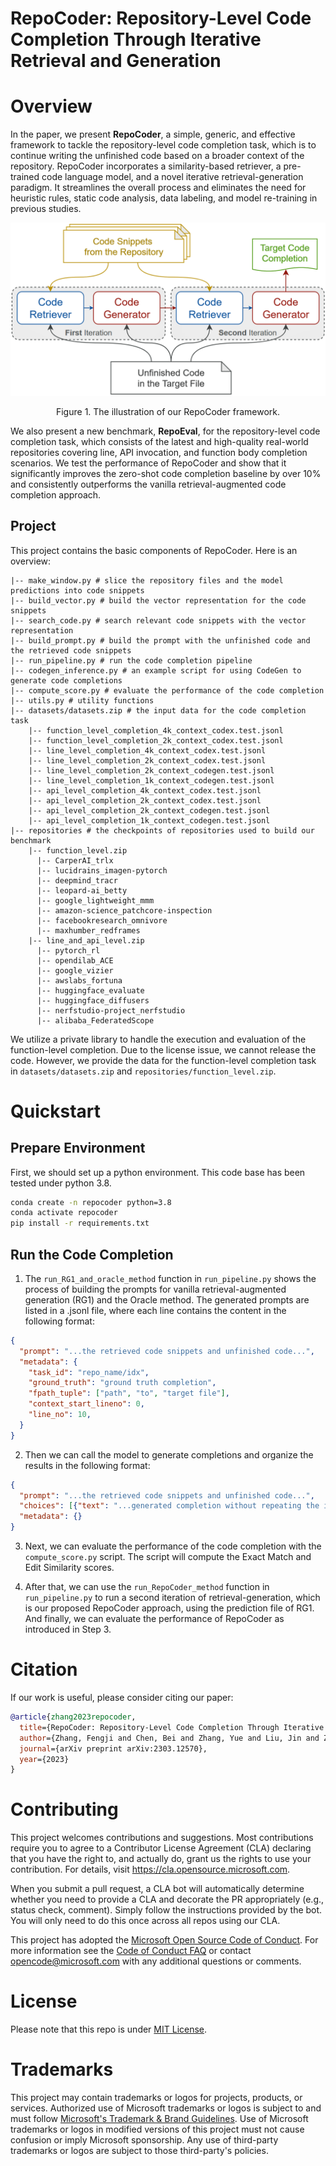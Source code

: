# RepoCoder: Repository-Level Code Completion Through Iterative Retrieval and Generation

# Overview

In the paper, we present **RepoCoder**, a simple, generic, and effective framework to tackle the repository-level code completion task, which is to continue writing the unfinished code based on a broader context of the repository. RepoCoder incorporates a similarity-based retriever, a pre-trained code language model, and a novel iterative retrieval-generation paradigm. It streamlines the overall process and eliminates the need for heuristic rules, static code analysis, data labeling, and model re-training in previous studies.

![framework](./figs/framework.png)
<center>
Figure 1. The illustration of our RepoCoder framework.
</center>

We also present a new benchmark, **RepoEval**, for the repository-level code completion task, which consists of the latest and high-quality real-world repositories covering line, API invocation, and function body completion scenarios. We test the performance of RepoCoder and show that it significantly improves the zero-shot code completion baseline by over 10% and consistently outperforms the vanilla retrieval-augmented code completion approach.

## Project

This project contains the basic components of RepoCoder. Here is an overview:

```shell
|-- make_window.py # slice the repository files and the model predictions into code snippets
|-- build_vector.py # build the vector representation for the code snippets
|-- search_code.py # search relevant code snippets with the vector representation
|-- build_prompt.py # build the prompt with the unfinished code and the retrieved code snippets
|-- run_pipeline.py # run the code completion pipeline
|-- codegen_inference.py # an example script for using CodeGen to generate code completions
|-- compute_score.py # evaluate the performance of the code completion
|-- utils.py # utility functions
|-- datasets/datasets.zip # the input data for the code completion task
    |-- function_level_completion_4k_context_codex.test.jsonl
    |-- function_level_completion_2k_context_codex.test.jsonl
    |-- line_level_completion_4k_context_codex.test.jsonl
    |-- line_level_completion_2k_context_codex.test.jsonl
    |-- line_level_completion_2k_context_codegen.test.jsonl
    |-- line_level_completion_1k_context_codegen.test.jsonl
    |-- api_level_completion_4k_context_codex.test.jsonl
    |-- api_level_completion_2k_context_codex.test.jsonl
    |-- api_level_completion_2k_context_codegen.test.jsonl
    |-- api_level_completion_1k_context_codegen.test.jsonl
|-- repositories # the checkpoints of repositories used to build our benchmark
    |-- function_level.zip 
      |-- CarperAI_trlx
      |-- lucidrains_imagen-pytorch
      |-- deepmind_tracr
      |-- leopard-ai_betty
      |-- google_lightweight_mmm
      |-- amazon-science_patchcore-inspection
      |-- facebookresearch_omnivore
      |-- maxhumber_redframes
    |-- line_and_api_level.zip
      |-- pytorch_rl
      |-- opendilab_ACE
      |-- google_vizier
      |-- awslabs_fortuna
      |-- huggingface_evaluate
      |-- huggingface_diffusers
      |-- nerfstudio-project_nerfstudio
      |-- alibaba_FederatedScope
```

We utilize a private library to handle the execution and evaluation of the function-level completion. Due to the license issue, we cannot release the code. However, we provide the data for the function-level completion task in `datasets/datasets.zip` and `repositories/function_level.zip`.

# Quickstart

## Prepare Environment

First, we should set up a python environment. This code base has been tested under python 3.8.

```bash
conda create -n repocoder python=3.8
conda activate repocoder
pip install -r requirements.txt
```

## Run the Code Completion

1. The `run_RG1_and_oracle_method` function in `run_pipeline.py` shows the process of building the prompts for vanilla retrieval-augmented generation (RG1) and the Oracle method. The generated prompts are listed in a .jsonl file, where each line contains the content in the following format:

```json
{
  "prompt": "...the retrieved code snippets and unfinished code...",
  "metadata": {
    "task_id": "repo_name/idx",
    "ground_truth": "ground truth completion",
    "fpath_tuple": ["path", "to", "target file"],
    "context_start_lineno": 0,
    "line_no": 10,
  }
}
```

2. Then we can call the model to generate completions and organize the results in the following format:

```json
{
  "prompt": "...the retrieved code snippets and unfinished code...",
  "choices": [{"text": "...generated completion without repeating the input prompt..."}],
  "metadata": {}
}
```

3. Next, we can evaluate the performance of the code completion with the `compute_score.py` script. The script will compute the Exact Match and Edit Similarity scores.

4. After that, we can use the `run_RepoCoder_method` function in `run_pipeline.py` to run a second iteration of retrieval-generation, which is our proposed RepoCoder approach, using the prediction file of RG1. And finally, we can evaluate the performance of RepoCoder as introduced in Step 3.

# Citation

If our work is useful, please consider citing our paper:

```bibtex
@article{zhang2023repocoder,
  title={RepoCoder: Repository-Level Code Completion Through Iterative Retrieval and Generation},
  author={Zhang, Fengji and Chen, Bei and Zhang, Yue and Liu, Jin and Zan, Daoguang and Mao, Yi and Lou, Jian-Guang and Chen, Weizhu},
  journal={arXiv preprint arXiv:2303.12570},
  year={2023}
}
```

# Contributing

This project welcomes contributions and suggestions.  Most contributions require you to agree to a
Contributor License Agreement (CLA) declaring that you have the right to, and actually do, grant us
the rights to use your contribution. For details, visit <https://cla.opensource.microsoft.com>.

When you submit a pull request, a CLA bot will automatically determine whether you need to provide
a CLA and decorate the PR appropriately (e.g., status check, comment). Simply follow the instructions
provided by the bot. You will only need to do this once across all repos using our CLA.

This project has adopted the [Microsoft Open Source Code of Conduct](https://opensource.microsoft.com/codeofconduct/).
For more information see the [Code of Conduct FAQ](https://opensource.microsoft.com/codeofconduct/faq/) or
contact [opencode@microsoft.com](mailto:opencode@microsoft.com) with any additional questions or comments.

# License

Please note that this repo is under [MIT License](LICENSE).

# Trademarks

This project may contain trademarks or logos for projects, products, or services. Authorized use of Microsoft
trademarks or logos is subject to and must follow
[Microsoft's Trademark & Brand Guidelines](https://www.microsoft.com/en-us/legal/intellectualproperty/trademarks/usage/general).
Use of Microsoft trademarks or logos in modified versions of this project must not cause confusion or imply Microsoft sponsorship.
Any use of third-party trademarks or logos are subject to those third-party's policies.
